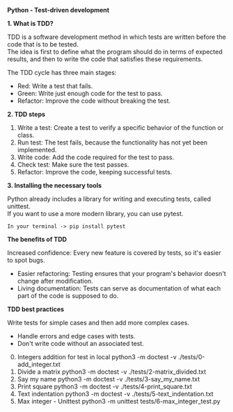 **Python - Test-driven development**  

**1. What is TDD?**  

TDD is a software development method in which tests are written before the code that is to be tested.  
The idea is first to define what the program should do in terms of expected results, and then to write the code that satisfies these requirements.  


The TDD cycle has three main stages:  
- Red: Write a test that fails.  
- Green: Write just enough code for the test to pass.  
- Refactor: Improve the code without breaking the test.  

**2. TDD steps**  

1. Write a test: Create a test to verify a specific behavior of the function or class.  
2. Run test: The test fails, because the functionality has not yet been implemented.  
3. Write code: Add the code required for the test to pass.  
4. Check test: Make sure the test passes.  
5. Refactor: Improve the code, keeping successful tests.  


**3. Installing the necessary tools**  

Python already includes a library for writing and executing tests, called unittest.  
If you want to use a more modern library, you can use pytest.  

    In your terminal -> pip install pytest  

**The benefits of TDD**

Increased confidence: Every new feature is covered by tests, so it's easier to spot bugs.  
- Easier refactoring: Testing ensures that your program's behavior doesn't change after modification.  
- Living documentation: Tests can serve as documentation of what each part of the code is supposed to do.  


**TDD best practices**  

Write tests for simple cases and then add more complex cases.  
- Handle errors and edge cases with tests.  
- Don't write code without an associated test.  



0. Integers addition            for test in local python3 -m doctest -v ./tests/0-add_integer.txt  
1. Divide a matrix              python3 -m doctest -v ./tests/2-matrix_divided.txt  
2. Say my name                  python3 -m doctest -v ./tests/3-say_my_name.txt  
3. Print square                 python3 -m doctest -v ./tests/4-print_square.txt
4. Text indentation             python3 -m doctest -v ./tests/5-text_indentation.txt
5. Max integer - Unittest       python3 -m unittest tests/6-max_integer_test.py



